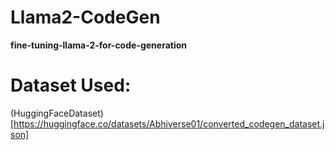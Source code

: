 # Llama2-CodeGen
**fine-tuning-llama-2-for-code-generation**


# Dataset Used:
(HuggingFaceDataset)[https://huggingface.co/datasets/Abhiverse01/converted_codegen_dataset.json]
